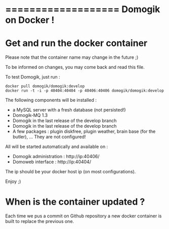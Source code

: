 ===================
Domogik on Docker !
===================

Get and run the docker container
================================

Please note that the container name may change in the future ;)

To be informed on changes, you may come back and read this file.

To test Domogik, just run :

    docker pull domogik/domogik:develop 
    docker run -t -i -p 40404:40404 -p 40406:40406 domogik/domogik:develop 

The following components will be installed : 

* a MySQL server with a fresh database (not persisted!)
* Domogik-MQ 1.3
* Domogik in the last release of the develop branch
* Domogik in the last release of the develop branch
* A few packages : plugin diskfree, plugin weather, brain base (for the butler), ... They are not configured!

All will be started automatically and available on :
* Domogik administration : http://ip:40406/
* Domoweb interface : http://ip:40404/

The ip should be your docker host ip (on most configurations).

Enjoy ;)

When is the container updated ?
===============================

Each time we pus a commit on Github repository a new docker container is built to replace the previous one.

